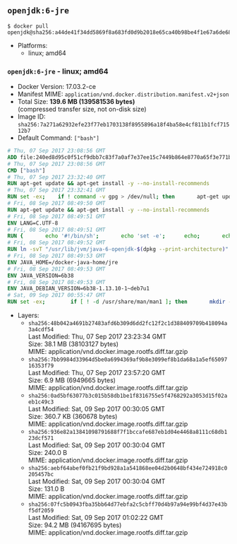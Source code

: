## `openjdk:6-jre`

```console
$ docker pull openjdk@sha256:a44de41f34dd5869f8a683fd0d9b2018e65ca40b98be4f1e67a6de6840d6f5d4
```

-	Platforms:
	-	linux; amd64

### `openjdk:6-jre` - linux; amd64

-	Docker Version: 17.03.2-ce
-	Manifest MIME: `application/vnd.docker.distribution.manifest.v2+json`
-	Total Size: **139.6 MB (139581536 bytes)**  
	(compressed transfer size, not on-disk size)
-	Image ID: `sha256:7a271a62932efe23f77eb1703138f8955896a18f4ba58e4cf811b1fcf71512b7`
-	Default Command: `["bash"]`

```dockerfile
# Thu, 07 Sep 2017 23:08:56 GMT
ADD file:240ed8d95c0f51cf9dbb7c83f7a0af7e37ee15c7449b864e8770a65f3e771b86 in / 
# Thu, 07 Sep 2017 23:08:56 GMT
CMD ["bash"]
# Thu, 07 Sep 2017 23:32:40 GMT
RUN apt-get update && apt-get install -y --no-install-recommends 		ca-certificates 		curl 		wget 	&& rm -rf /var/lib/apt/lists/*
# Thu, 07 Sep 2017 23:32:41 GMT
RUN set -ex; 	if ! command -v gpg > /dev/null; then 		apt-get update; 		apt-get install -y --no-install-recommends 			gnupg2 			dirmngr 		; 		rm -rf /var/lib/apt/lists/*; 	fi
# Fri, 08 Sep 2017 08:49:50 GMT
RUN apt-get update && apt-get install -y --no-install-recommends 		bzip2 		unzip 		xz-utils 	&& rm -rf /var/lib/apt/lists/*
# Fri, 08 Sep 2017 08:49:51 GMT
ENV LANG=C.UTF-8
# Fri, 08 Sep 2017 08:49:51 GMT
RUN { 		echo '#!/bin/sh'; 		echo 'set -e'; 		echo; 		echo 'dirname "$(dirname "$(readlink -f "$(which javac || which java)")")"'; 	} > /usr/local/bin/docker-java-home 	&& chmod +x /usr/local/bin/docker-java-home
# Fri, 08 Sep 2017 08:49:52 GMT
RUN ln -svT "/usr/lib/jvm/java-6-openjdk-$(dpkg --print-architecture)" /docker-java-home
# Fri, 08 Sep 2017 08:49:53 GMT
ENV JAVA_HOME=/docker-java-home/jre
# Fri, 08 Sep 2017 08:49:53 GMT
ENV JAVA_VERSION=6b38
# Fri, 08 Sep 2017 08:49:53 GMT
ENV JAVA_DEBIAN_VERSION=6b38-1.13.10-1~deb7u1
# Sat, 09 Sep 2017 00:55:47 GMT
RUN set -ex; 		if [ ! -d /usr/share/man/man1 ]; then 		mkdir -p /usr/share/man/man1; 	fi; 		apt-get update; 	apt-get install -y 		openjdk-6-jre="$JAVA_DEBIAN_VERSION" 	; 	rm -rf /var/lib/apt/lists/*; 		[ "$(readlink -f "$JAVA_HOME")" = "$(docker-java-home)" ]; 		update-alternatives --get-selections | awk -v home="$(readlink -f "$JAVA_HOME")" 'index($3, home) == 1 { $2 = "manual"; print | "update-alternatives --set-selections" }'; 	update-alternatives --query java | grep -q 'Status: manual'
```

-	Layers:
	-	`sha256:48b042a4691b27483afd6b309d6dd2fc12f2c1d388409709b418094a3a4cdf54`  
		Last Modified: Thu, 07 Sep 2017 23:23:34 GMT  
		Size: 38.1 MB (38103127 bytes)  
		MIME: application/vnd.docker.image.rootfs.diff.tar.gzip
	-	`sha256:7bb9984d33964d5be0a6994369af9b8e3099ef8b1da68a1a5ef6509716353f79`  
		Last Modified: Thu, 07 Sep 2017 23:57:20 GMT  
		Size: 6.9 MB (6949665 bytes)  
		MIME: application/vnd.docker.image.rootfs.diff.tar.gzip
	-	`sha256:0ad5bf63077b3c015b58db1be1f8316755e5f4768292a3053d15f02aeb1c49c3`  
		Last Modified: Sat, 09 Sep 2017 00:30:05 GMT  
		Size: 360.7 KB (360678 bytes)  
		MIME: application/vnd.docker.image.rootfs.diff.tar.gzip
	-	`sha256:936e82a13841098791688f7f1bccafe687eb1d04e4468a8111c68db123dcf571`  
		Last Modified: Sat, 09 Sep 2017 00:30:04 GMT  
		Size: 240.0 B  
		MIME: application/vnd.docker.image.rootfs.diff.tar.gzip
	-	`sha256:aebf64abef0fb21f9bd928a1a541868ee04d2b0648bf434e724918c0205457bc`  
		Last Modified: Sat, 09 Sep 2017 00:30:04 GMT  
		Size: 131.0 B  
		MIME: application/vnd.docker.image.rootfs.diff.tar.gzip
	-	`sha256:07fc5b0943fba35bb64d77ebfa2c5cbff70d4b97a94e99bf4d37e43bf5df2059`  
		Last Modified: Sat, 09 Sep 2017 01:02:22 GMT  
		Size: 94.2 MB (94167695 bytes)  
		MIME: application/vnd.docker.image.rootfs.diff.tar.gzip
